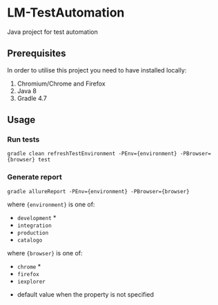 # LM-TestAutomation

Java project for test automation


## Prerequisites
In order to utilise this project you need to have installed locally: 

1. Chromium/Chrome and Firefox
1. Java 8 
1. Gradle 4.7


## Usage

### Run tests 
`gradle clean refreshTestEnvironment -PEnv={environment} -PBrowser={browser} test`


### Generate report
`gradle allureReport -PEnv={environment} -PBrowser={browser}`


where `{environment}` is one of:
 - `development` *
 - `integration`
 - `production`
 - `catalogo`


where `{browser}` is one of:
 - `chrome` *
 - `firefox`
 - `iexplorer`

*  default value when the property is not specified
